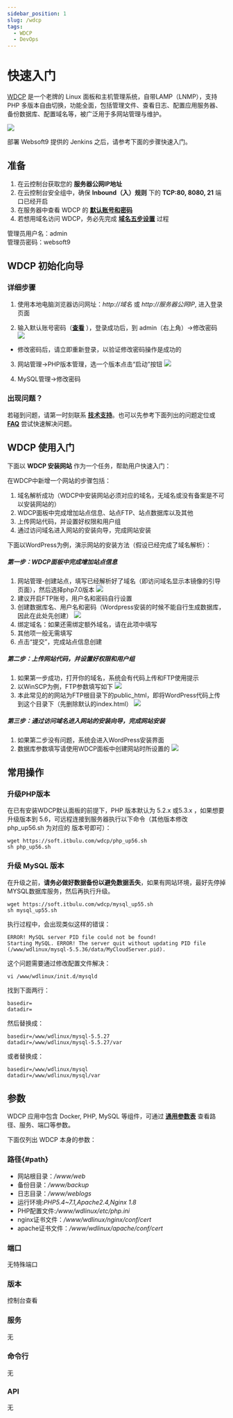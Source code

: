 ```yaml
---
sidebar_position: 1
slug: /wdcp
tags:
  - WDCP
  - DevOps
---
```


# 快速入门

[WDCP](https://www.wdlinux.cn/wdcp/demo.html) 是一个老牌的 Linux 面板和主机管理系统，自带LAMP（LNMP），支持 PHP 多版本自由切换，功能全面，包括管理文件、查看日志、配置应用服务器、备份数据库、配置域名等，被广泛用于多网站管理与维护。

![](https://oss.aliyuncs.com/netmarket/product/bce9a597-71dd-4692-8166-236b8bb08c8b.png)

部署 Websoft9 提供的 Jenkins 之后，请参考下面的步骤快速入门。

## 准备

1. 在云控制台获取您的 **服务器公网IP地址** 
2. 在云控制台安全组中，确保 **Inbound（入）规则** 下的 **TCP:80, 8080, 21** 端口已经开启
3. 在服务器中查看 WDCP 的 **[默认账号和密码](./setup/credentials)**  
4. 若想用域名访问  WDCP，务必先完成 **[域名五步设置](./dns#domain)** 过程


管理员用户名：admin  
管理员密码：websoft9

## WDCP 初始化向导

### 详细步骤

1. 使用本地电脑浏览器访问网址：*http://域名* 或 *http://服务器公网IP*, 进入登录页面

2. 输入默认账号密码（**[查看](./setup/credentials)** ），登录成功后，到 admin（右上角）->修改密码 
  ![](http://libs.websoft9.com/Websoft9/DocsPicture/zh/wdcp/wdcp-adminpw-websoft9.png)
* 修改密码后，请立即重新登录，以验证修改密码操作是成功的

3. 网站管理->PHP版本管理，选一个版本点击“启动”按钮
 ![](http://libs.websoft9.com/Websoft9/DocsPicture/zh/wdcp/wdcp-enablephp-websoft9.png)

4. MySQL管理->修改密码 

### 出现问题？

若碰到问题，请第一时刻联系 **[技术支持](./helpdesk)**。也可以先参考下面列出的问题定位或  **[FAQ](./faq#setup)** 尝试快速解决问题。

## WDCP 使用入门

下面以 **WDCP 安装网站** 作为一个任务，帮助用户快速入门：

在WDCP中新增一个网站的步骤包括：

1. 域名解析成功（WDCP中安装网站必须对应的域名，无域名或没有备案是不可以安装网站的）
2. WDCP面板中完成增加站点信息、站点FTP、站点数据库以及其他
3. 上传网站代码，并设置好权限和用户组
4. 通过访问域名进入网站的安装向导，完成网站安装

下面以WordPress为例，演示网站的安装方法（假设已经完成了域名解析）：

##### 第一步：WDCP面板中完成增加站点信息

1. 网站管理-创建站点，填写已经解析好了域名（即访问域名显示本镜像的引导页面），然后选择php7.0版本 
  ![](http://libs.websoft9.com/Websoft9/DocsPicture/zh/wdcp/wdcp-create001-websoft9.png)
2. 建议开启FTP账号，用户名和密码自行设置
3. 创建数据库名、用户名和密码（Wordpress安装的时候不能自行生成数据库，因此在此处先创建） 
 ![](http://libs.websoft9.com/Websoft9/DocsPicture/zh/wdcp/wdcp-create002-websoft9.png)
4. 绑定域名：如果还需绑定额外域名，请在此项中填写
5. 其他项一般无需填写
6. 点击“提交”，完成站点信息创建

#####  第二步：上传网站代码，并设置好权限和用户组

1. 如果第一步成功，打开你的域名，系统会有代码上传和FTP使用提示
2. 以WinSCP为例，FTP参数填写如下 
  ![](http://libs.websoft9.com/Websoft9/DocsPicture/zh/wdcp/wdcp-create003-websoft9.png)
3. 本此常见的的网站为FTP根目录下的public_html，即将WordPress代码上传到这个目录下（先删除默认的index.html） 
  ![](http://libs.websoft9.com/Websoft9/DocsPicture/zh/wdcp/wdcp-create004-websoft9.png)

#####  第三步：通过访问域名进入网站的安装向导，完成网站安装

1. 如果第二步没有问题，系统会进入WordPress安装界面
2. 数据库参数填写请使用WDCP面板中创建网站时所设置的 ![](http://libs.websoft9.com/Websoft9/DocsPicture/zh/wdcp/wdcp-create005-websoft9.png)

## 常用操作

### 升级PHP版本

在已有安装WDCP默认面板的前提下，PHP 版本默认为 5.2.x 或5.3.x ，如果想要升级版本到 5.6，可远程连接到服务器执行以下命令（其他版本修改 php_up56.sh 为对应的 版本号即可）：

    wget https://soft.itbulu.com/wdcp/php_up56.sh
    sh php_up56.sh

### 升级 MySQL 版本

在升级之前，**请务必做好数据备份以避免数据丢失**，如果有网站环境，最好先停掉MYSQL数据库服务，然后再执行升级。
   

    wget https://soft.itbulu.com/wdcp/mysql_up55.sh
    sh mysql_up55.sh
执行过程中，会出现类似这样的错误：

    ERROR! MySQL server PID file could not be found!
    Starting MySQL. ERROR! The server quit without updating PID file (/www/wdlinux/mysql-5.5.36/data/MyCloudServer.pid).

这个问题需要通过修改配置文件解决：

    vi /www/wdlinux/init.d/mysqld

找到下面两行：

    basedir=
    datadir=

然后替换成：

    basedir=/www/wdlinux/mysql-5.5.27
    datadir=/www/wdlinux/mysql-5.5.27/var
    
或者替换成：

    basedir=/www/wdlinux/mysql
    datadir=/www/wdlinux/mysql/var

## 参数

WDCP 应用中包含 Docker, PHP, MySQL 等组件，可通过 **[通用参数表](./setup/parameter)** 查看路径、服务、端口等参数。  

下面仅列出 WDCP 本身的参数：

### 路径{#path}

* 网站根目录：*/www/web*
* 备份目录：*/www/backup* 
* 日志目录：*/www/weblogs*
* 运行环境:*PHP5.4~7.1,Apache2.4,Nginx 1.8*
* PHP配置文件:*/www/wdlinux/etc/php.ini*
* nginx证书文件：*/www/wdlinux/nginx/conf/cert*
* apache证书文件：*/www/wdlinux/apache/conf/cert* 

### 端口

无特殊端口

### 版本

控制台查看

### 服务

无

### 命令行

无

### API

无


